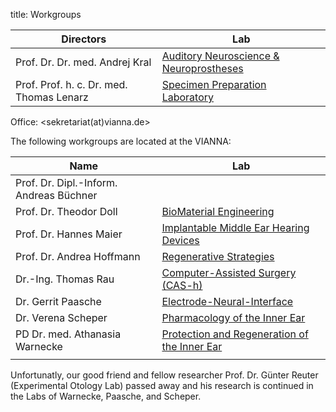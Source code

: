 title: Workgroups

|                Directors                 |                                  Lab                                  |
|------------------------------------------|-----------------------------------------------------------------------|
| Prof. Dr. Dr. med. Andrej Kral           | [Auditory Neuroscience & Neuroprostheses](01_workgroups/ag-kral.html) |
| Prof. Prof. h. c. Dr. med. Thomas Lenarz | [Specimen Preparation Laboratory](01_workgroups/lenarz.html)          |

Office: <sekretariat(at)vianna.de>

The following workgroups are located at the VIANNA:

|              Name              |                                            Lab                                             |
|--------------------------------|--------------------------------------------------------------------------------------------|
| Prof. Dr. Dipl.-Inform. Andreas Büchner          | [](01_workgroups/büchner.html)               
| Prof. Dr. Theodor Doll         | [BioMaterial Engineering](01_workgroups/doll.html)                                         |
| Prof. Dr. Hannes Maier         | [Implantable Middle Ear Hearing Devices](01_workgroups/maier.html)                         |
| Prof. Dr. Andrea Hoffmann      | [Regenerative Strategies](01_workgroups/hoffmann.html)                                     |
| Dr.-Ing. Thomas Rau              	 | [Computer-Assisted Surgery (CAS-h)](01_workgroups/cas.html) |
| Dr. Gerrit Paasche             | [Electrode-Neural-Interface](01_workgroups/paasche.html)                                   |
| Dr. Verena Scheper             | [Pharmacology of the Inner Ear](01_workgroups/scheper.html)                                |
| PD Dr. med. Athanasia Warnecke | [Protection and Regeneration of the Inner Ear](01_workgroups/warnecke.html)                |
|                                |                                                                                            |


Unfortunatly, our good friend and fellow researcher Prof. Dr. Günter Reuter (Experimental Otology Lab) passed away and his research is continued in the Labs of Warnecke, Paasche, and Scheper.
